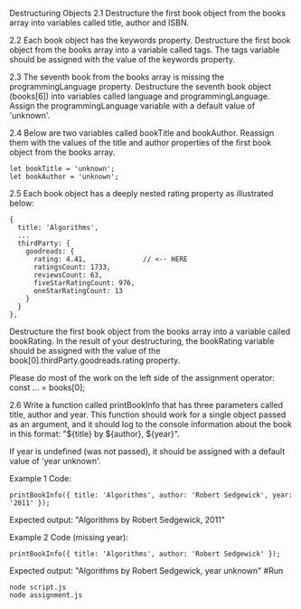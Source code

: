 Destructuring Objects
2.1 Destructure the first book object from the books array into variables called title, author and ISBN.

2.2 Each book object has the keywords property. Destructure the first book object from the books array into a variable called tags. The tags variable should be assigned with the value of the keywords property.

2.3 The seventh book from the books array is missing the programmingLanguage property. Destructure the seventh book object (books[6]) into variables called language and programmingLanguage. Assign the programmingLanguage variable with a default value of 'unknown'.

2.4 Below are two variables called bookTitle and bookAuthor. Reassign them with the values of the title and author properties of the first book object from the books array.

```
let bookTitle = 'unknown';
let bookAuthor = 'unknown';
```

2.5 Each book object has a deeply nested rating property as illustrated below:

```
{
  title: 'Algorithms',
  ...
  thirdParty: {
    goodreads: {
      rating: 4.41,              // <-- HERE
      ratingsCount: 1733,
      reviewsCount: 63,
      fiveStarRatingCount: 976,
      oneStarRatingCount: 13
    }
  }
},
```

Destructure the first book object from the books array into a variable called bookRating. In the result of your destructuring, the bookRating variable should be assigned with the value of the book[0].thirdParty.goodreads.rating property.

Please do most of the work on the left side of the assignment operator: const ... = books[0];

2.6 Write a function called printBookInfo that has three parameters called title, author and year. This function should work for a single object passed as an argument, and it should log to the console information about the book in this format: "${title} by ${author}, ${year}".

If year is undefined (was not passed), it should be assigned with a default value of 'year unknown'.

Example 1
Code:

```
printBookInfo({ title: 'Algorithms', author: 'Robert Sedgewick', year: '2011' });
```

Expected output: "Algorithms by Robert Sedgewick, 2011"

Example 2
Code (missing year):

```
printBookInfo({ title: 'Algorithms', author: 'Robert Sedgewick' });
```

Expected output: "Algorithms by Robert Sedgewick, year unknown"
#Run

```
node script.js
node assignment.js
```
